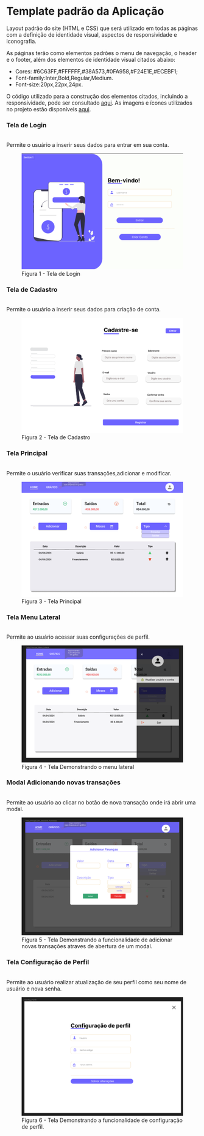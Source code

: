 # Template padrão da Aplicação

Layout padrão do site (HTML e CSS) que será utilizado em todas as páginas com a definição de identidade visual, aspectos de responsividade e iconografia.

As páginas terão como elementos padrões o menu de navegação, o header e o footer, além dos elementos de identidade visual citados abaixo:

<ul>
<li>Cores: #6C63FF,#FFFFFF,#38A573,#0FA958,#F24E1E,#ECEBF1; </li>
<li>Font-family:Inter,Bold,Regular,Medium.</li>
<li>Font-size:20px,22px,24px. </li>
</ul>
    
O código utilizado para a construção dos elementos citados, incluindo a responsividade, pode ser consultado <a href="https://github.com/ICEI-PUC-Minas-PMV-ADS/pmv-ads-2024-1-e1-proj-web-t10-pmv-ads-2024-1-e1-proj-financeiro/tree/main/codigo-fonte">aqui</a>. As imagens e ícones utilizados no projeto estão disponíveis <a href="https://github.com/ICEI-PUC-Minas-PMV-ADS/pmv-ads-2024-1-e1-proj-web-t10-pmv-ads-2024-1-e1-proj-financeiro/tree/main/documentos/img">aqui</a>.

 <h3>Tela de Login</h3>

<br>Permite o usuário a inserir seus dados para entrar em sua conta.<br>

<figure> 
  <img src="https://github.com/ICEI-PUC-Minas-PMV-ADS/pmv-ads-2024-1-e1-proj-web-t10-pmv-ads-2024-1-e1-proj-financeiro/blob/main/documentos/img/Tela_login2.png">
  <figcaption> Figura 1 - Tela de Login
</figure>

 <h3>Tela de Cadastro</h3>

<br>Permite o usuário a inserir seus dados para criação de conta.<br>

<figure> 
  <img src="https://github.com/ICEI-PUC-Minas-PMV-ADS/pmv-ads-2024-1-e1-proj-web-t10-pmv-ads-2024-1-e1-proj-financeiro/blob/main/documentos/img/Tela_cadastro2.png">
  <figcaption> Figura 2 - Tela de Cadastro
</figure>

 <h3>Tela Principal</h3>

<br>Permite o usuário verificar suas transações,adicionar e modificar.<br>

<figure> 
  <img src="https://github.com/ICEI-PUC-Minas-PMV-ADS/pmv-ads-2024-1-e1-proj-web-t10-pmv-ads-2024-1-e1-proj-financeiro/blob/main/documentos/img/Tela_principal2.png">
  <figcaption> Figura 3 - Tela Principal
</figure>

 <h3>Tela Menu Lateral</h3>

<br> Permite ao usuário acessar suas configurações de perfil.<br> 
<figure> 
  <img src="/documentos/img/Tela_Menu_Lateral_Final.png">
  <figcaption> Figura 4 - Tela Demonstrando o menu lateral
</figure>


<h3> Modal Adicionando novas transações </h3>
<br> Permite ao usuário ao clicar no botão de nova transação onde irá abrir uma modal.  

<figure> 
  <img src="/documentos/img/Tela_Funcionalidade_AddTransacoes.png">
  <figcaption> Figura 5 - Tela Demonstrando a funcionalidade de adicionar novas transações atraves de abertura de um modal. 
</figure>

<h3> Tela Configuração de Perfil</h3>
<br> Permite ao usuário realizar atualização de seu perfil como seu nome de usuário e nova senha.  <br>

<figure> 
  <img src="/documentos/img/Tela_Funcionalidade_Config_Perfil.png">
  <figcaption> Figura 6 - Tela Demonstrando a funcionalidade de configuração de perfil. 
</figure>
